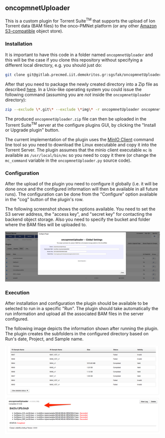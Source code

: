 ##  oncopmnetUploader

This is a custom plugin for Torrent Suite<sup>TM</sup> that supports the upload of Ion Torrent data (BAM files) to the onco-PMNet platform (or any other [Amazon S3-compatible](https://en.wikipedia.org/wiki/Amazon_S3) object store).

### Installation

It is important to have this code in a folder named `oncopmnetUploader` and this will be the case if you clone this repository without specifying a different local directory, e.g. you should just do:

```bash
git clone git@gitlab.precmed.iit.demokritos.gr:sgsfak/oncopmnetUploader.git 
```

After that you need to package the newly created directory into a Zip file as described [here](https://ion-torrent-sdk.readthedocs.io/en/v5.10/plugin/getting_started.html#plugin-packaging). In  a Unix-like operating system you could issue the following command (assuming you are *not* inside the `oncopmnetUploader` directory):

```bash
zip --exclude \*.git\* --exclude \*img\* -r oncopmnetUploader oncopmnetUploader
```

The produced `oncopmnetUploader.zip` file can then be uploaded in the Torrent Suite<sup>TM</sup> server at the configure plugins GUI, by clicking the "Install or Upgrade plugin" button.	

The current implementation of the plugin uses the [MinIO Client](https://docs.min.io/docs/minio-client-quickstart-guide.html) command line tool so you need to download the Linux executable and copy it into the Torrent Server. The plugin assumes that the minio client executable `mc` is available as `/usr/local/bin/mc` so you need to copy it there (or change the `mc_command` variable in the `oncopmnetUploader.py` source code).

### Configuration

After the upload of the plugin you need to configure it globally (i.e. it will be done once and the configured information will then be available in all future runs). The configuration can be done from the "Configure" option available in the "cog" button of the plugin's row. 

The following screenshot shows the options available. You need to set the S3 server address, the "access key", and "secret key" for contacting the backend object storage. Also you need to specify the bucket and folder where the BAM files will be uploaded to.

!["global" configuration](img/config.png)



### Execution

After installation and configuration the plugin should be available to be selected to run in a specific "Run". The plugin should take automatically the run information and upload all the associated BAM files in the server configured.

The following image depicts the information shown after running the plugin. The plugin creates the subfolders in the configured directory based on Run's date, Project, and Sample name.

![plugin results](img/results.png)